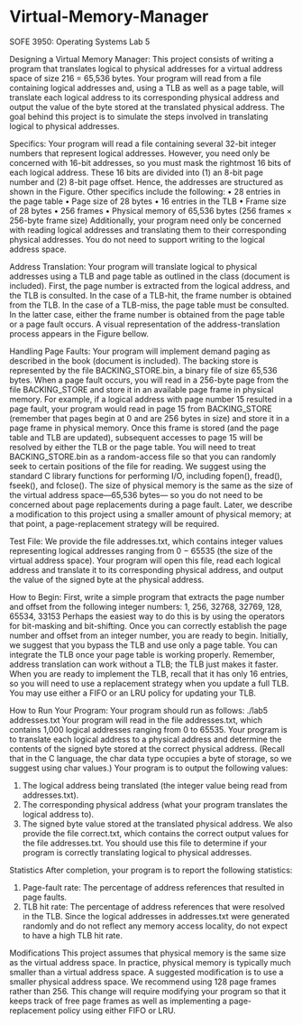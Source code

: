 # Virtual-Memory-Manager

SOFE 3950: Operating Systems
Lab 5

Designing a Virtual Memory Manager:
This project consists of writing a program that translates logical to physical addresses for a
virtual address space of size 216 = 65,536 bytes. Your program will read from a file containing
logical addresses and, using a TLB as well as a page table, will translate each logical address to
its corresponding physical address and output the value of the byte stored at the translated
physical address. The goal behind this project is to simulate the steps involved in translating
logical to physical addresses.


Specifics:
Your program will read a file containing several 32-bit integer numbers that represent logical
addresses. However, you need only be concerned with 16-bit addresses, so you must mask the
rightmost 16 bits of each logical address. These 16 bits are divided into (1) an 8-bit page number
and (2) 8-bit page offset. Hence, the addresses are structured as shown in the Figure.
Other specifics include the following:
• 28 entries in the page table
• Page size of 28 bytes
• 16 entries in the TLB
• Frame size of 28 bytes
• 256 frames
• Physical memory of 65,536 bytes (256 frames × 256-byte frame size)
Additionally, your program need only be concerned with reading logical addresses and
translating them to their corresponding physical addresses. You do not need to support writing to
the logical address space.


Address Translation:
Your program will translate logical to physical addresses using a TLB and page table as outlined
in the class (document is included). First, the page number is extracted from the logical address,
and the TLB is consulted. In the case of a TLB-hit, the frame number is obtained from the TLB.
In the case of a TLB-miss, the page table must be consulted. In the latter case, either the frame
number is obtained from the page table or a page fault occurs. A visual representation of the
address-translation process appears in the Figure bellow.


Handling Page Faults:
Your program will implement demand paging as described in the book (document is included).
The backing store is represented by the file BACKING_STORE.bin, a binary file of size 65,536
bytes. When a page fault occurs, you will read in a 256-byte page from the file
BACKING_STORE and store it in an available page frame in physical memory. For example, if
a logical address with page number 15 resulted in a page fault, your program would read in page
15 from BACKING_STORE (remember that pages begin at 0 and are 256 bytes in size) and
store it in a page frame in physical memory. Once this frame is stored (and the page table and
TLB are updated), subsequent accesses to page 15 will be resolved by either the TLB or the page
table. You will need to treat BACKING_STORE.bin as a random-access file so that you can randomly
seek to certain positions of the file for reading. We suggest using the standard C library functions
for performing I/O, including fopen(), fread(), fseek(), and fclose().
The size of physical memory is the same as the size of the virtual address space—65,536 bytes—
so you do not need to be concerned about page replacements during a page fault. Later, we
describe a modification to this project using a smaller amount of physical memory; at that point,
a page-replacement strategy will be required.


Test File:
We provide the file addresses.txt, which contains integer values representing logical addresses
ranging from 0 − 65535 (the size of the virtual address space). Your program will open this file,
read each logical address and translate it to its corresponding physical address, and output the
value of the signed byte at the physical address.


How to Begin:
First, write a simple program that extracts the page number and offset from the following integer
numbers:
1, 256, 32768, 32769, 128, 65534, 33153
Perhaps the easiest way to do this is by using the operators for bit-masking and bit-shifting. Once
you can correctly establish the page number and offset from an integer number, you are ready to
begin.
Initially, we suggest that you bypass the TLB and use only a page table. You can integrate the
TLB once your page table is working properly. Remember, address translation can work without
a TLB; the TLB just makes it faster. When you are ready to implement the TLB, recall that it has
only 16 entries, so you will need to use a replacement strategy when you update a full TLB. You
may use either a FIFO or an LRU policy for updating your TLB.


How to Run Your Program:
Your program should run as follows:
./lab5 addresses.txt
Your program will read in the file addresses.txt, which contains 1,000 logical addresses ranging
from 0 to 65535. Your program is to translate each logical address to a physical address and
determine the contents of the signed byte stored at the correct physical address. (Recall that in
the C language, the char data type occupies a byte of storage, so we suggest using char values.)
Your program is to output the following values:
1. The logical address being translated (the integer value being read from addresses.txt).
2. The corresponding physical address (what your program translates the logical address to).
3. The signed byte value stored at the translated physical address.
We also provide the file correct.txt, which contains the correct output values for the file
addresses.txt. You should use this file to determine if your program is correctly translating
logical to physical addresses.


Statistics
After completion, your program is to report the following statistics:
1. Page-fault rate: The percentage of address references that resulted in page faults.
2. TLB hit rate: The percentage of address references that were resolved in the TLB.
Since the logical addresses in addresses.txt were generated randomly and do not reflect any
memory access locality, do not expect to have a high TLB hit rate.


Modifications
This project assumes that physical memory is the same size as the virtual address space. In
practice, physical memory is typically much smaller than a virtual address space. A suggested
modification is to use a smaller physical address space. We recommend using 128 page frames
rather than 256. This change will require modifying your program so that it keeps track of free
page frames as well as implementing a page-replacement policy using either FIFO or LRU.
